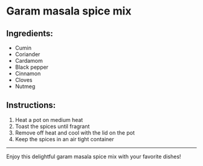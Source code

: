# Garam masala spice mix
## Ingredients:
- Cumin
- Coriander
- Cardamom
- Black pepper
- Cinnamon
- Cloves
- Nutmeg

## Instructions:
1. Heat a pot on medium heat
2. Toast the spices until fragrant
3. Remove off heat and cool with the lid on the pot
3. Keep the spices in an air tight container

----------------

Enjoy this delightful garam masala spice mix with your favorite dishes!